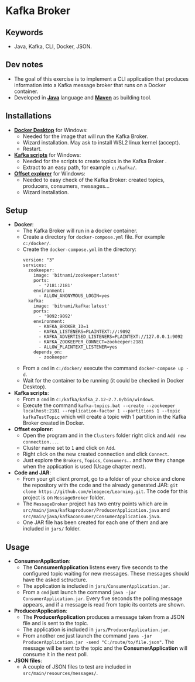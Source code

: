 # **Kafka Broker**

## Keywords
* Java, Kafka, CLI, Docker, JSON.

## Dev notes
* The goal of this exercise is to implement a CLI application that produces information into a Kafka message broker that runs on a Docker container.
* Developed in [**Java**](https://www.java.com/es/) language and [**Maven**](https://maven.apache.org/) as building tool.

## Installations
* [**Docker Desktop**](https://hub.docker.com/editions/community/docker-ce-desktop-windows/) for Windows:
    * Needed for the image that will run the Kafka Broker.
    * Wizard installation. May ask to install WSL2 linux kernel (accept).
    * Restart.
* [**Kafka scripts**](https://www.apache.org/dyn/closer.cgi?path=/kafka/2.7.0/kafka_2.12-2.7.0.tgz) for Windows:
    * Needed for the scripts to create topics in the Kafka Broker .
    * Extract to an easy path, for example `c:/kafka/`.
* [**Offset explorer**](https://www.kafkatool.com/download.html) for Windows:
    * Needed to easy check of the Kafka Broker: created topics, producers, consumers, messages...
    * Wizard installation.

## Setup
* **Docker**:
    * The Kafka Broker will run in a docker container.
    * Create a directory for `docker-compose.yml` file. For example  `c:/docker/`.
    * Create the `docker-compose.yml` in the directory:
        ```
        version: "3"
        services:
          zookeeper:
            image: 'bitnami/zookeeper:latest'
            ports:
              - '2181:2181'
            environment:
              - ALLOW_ANONYMOUS_LOGIN=yes
          kafka:
            image: 'bitnami/kafka:latest'
            ports:
              - '9092:9092'
            environment:
              - KAFKA_BROKER_ID=1
              - KAFKA_LISTENERS=PLAINTEXT://:9092
              - KAFKA_ADVERTISED_LISTENERS=PLAINTEXT://127.0.0.1:9092
              - KAFKA_ZOOKEEPER_CONNECT=zookeeper:2181
              - ALLOW_PLAINTEXT_LISTENER=yes
            depends_on:
              - zookeeper
        ```
    * From a `cmd` in `c:/docker/` execute the command `docker-compose up -d`.
    * Wait for the container to be running (it could be checked in Docker Desktop).    
* **Kafka scripts**:
    * From a `cmd` in `c:/kafka/kafka_2.12–2.7.0/bin/windows`.
    * Execute the command `kafka-topics.bat --create --zookeeper localhost:2181 --replication-factor 1 --partitions 1 --topic kafkaTestTopic` which will create a topic with 1 partition in the Kafka Broker created in Docker.
* **Offset explorer**:
    * Open the program and in the `Clusters` folder right click and `Add new connection...`.
    * Cluster name set to `1` and click on `Add`.
    * Right click on the new created connection and click `Connect`.
    * Just explore the `Brokers`, `Topics`, `Consumers`... and how they change when the application is used (Usage chapter next).
* **Code and JAR**:
    * From your git client prompt, go to a folder of your choice and clone the repository with the code and the already generated JAR:
    `git clone https://github.com/eleagece/Learning.git`. The code for this project is on `MessageBroker` folder.
    * The `MessageBroker` project has two entry points which are in `src/main/java/kafkaproducer/ProducerApplication.java` and `src/main/java/kafkaconsumer/ConsumerApplication.java`.
	* One JAR file has been created for each one of them and are included in `jars/` folder.

## Usage
* **ConsumerApplication**:
    * The **ConsumerApplication** listens every five seconds to the configured topic waiting for new messages. These messages should have the asked sctructure. 
    * The application is included in `jars/ConsumerApplication.jar`.
    * From a `cmd` just launch the command `java -jar ConsumerApplication.jar`. Every five seconds the polling message appears, and if a message is read from topic its contets are shown.
* **ProducerApplication**: 
    * The **ProducerApplication** produces a message taken from a JSON file and is sent to the topic. 
    * The application is included in `jars/ProducerApplication.jar`.
    * From another `cmd` just launch the command `java -jar ProducerApplication.jar -send "C:/route/to/file.json"`. The message will be sent to the topic and the **ConsumerApplication** will consume it in the next poll.
* **JSON files**:
    * A couple of JSON files to test are included in `src/main/resources/messages/`.